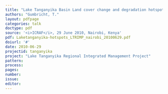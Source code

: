 ```yaml
---
title: "Lake Tanganyika Basin Land cover change and degradation hotspots."
authors: "Gumbricht, T."
layout: pdfpage
categories: talk
doctype: pdf
source: '<i>ICRAF</i>, 29 June 2010, Nairobi, Kenya'
pdf: Laketanganyika-hotspots_LTRIMP_nairobi_20100629.pdf
doiurl: '#'
date: 2010-06-29
projectid: tanganyika
project: "Lake Tanganyika Regional Integrated Management Project"
pattern:
process:
pages:
number:
issue:
editor:
---
```

